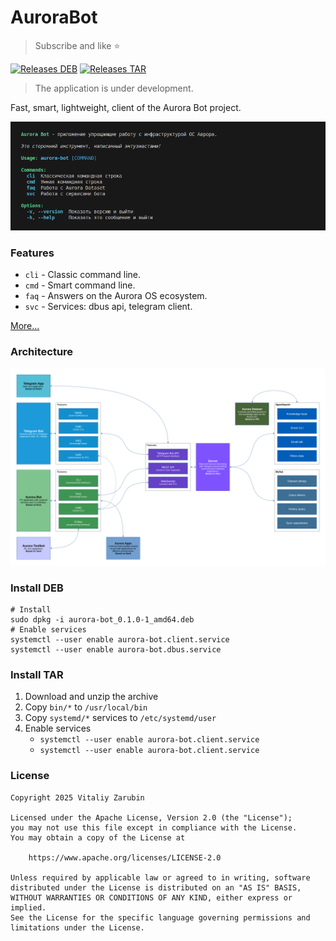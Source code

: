 # AuroraBot

> Subscribe and like ⭐

[![Releases DEB](https://img.shields.io/badge/dynamic/json?url=https://api.github.com/repos/keygenqt/aurora-bot/releases/latest&query=assets[0][download_count]&label=Releases%20DEB&color=BE8731&logo=github&prefix=0.1.0%20(&suffix=))](https://github.com/keygenqt/aurora-bot/releases)
[![Releases TAR](https://img.shields.io/badge/dynamic/json?url=https://api.github.com/repos/keygenqt/aurora-bot/releases/latest&query=assets[1][download_count]&label=Releases%20TAR&color=040404&logo=github&prefix=0.1.0%20(&suffix=))](https://github.com/keygenqt/aurora-bot/releases)

> The application is under development.

Fast, smart, lightweight, client of the Aurora Bot project.

![preview](data/preview.png)

### Features

- `cli` - Classic command line.
- `cmd` - Smart command line.
- `faq` - Answers on the Aurora OS ecosystem.
- `svc` - Services: dbus api, telegram client.

[More...](https://aurora-bot.keygenqt.com/book/aurora-bot/about.html)

### Architecture

![preview](data/architecture.png)

### Install DEB

```shell
# Install
sudo dpkg -i aurora-bot_0.1.0-1_amd64.deb
# Enable services
systemctl --user enable aurora-bot.client.service
systemctl --user enable aurora-bot.dbus.service
```

### Install TAR

1. Download and unzip the archive
2. Copy `bin/*` to `/usr/local/bin`
3. Copy `systemd/*` services to `/etc/systemd/user`
4. Enable services
   - `systemctl --user enable aurora-bot.client.service`
   - `systemctl --user enable aurora-bot.client.service`

### License

```
Copyright 2025 Vitaliy Zarubin

Licensed under the Apache License, Version 2.0 (the "License");
you may not use this file except in compliance with the License.
You may obtain a copy of the License at

    https://www.apache.org/licenses/LICENSE-2.0

Unless required by applicable law or agreed to in writing, software
distributed under the License is distributed on an "AS IS" BASIS,
WITHOUT WARRANTIES OR CONDITIONS OF ANY KIND, either express or implied.
See the License for the specific language governing permissions and
limitations under the License.
```
